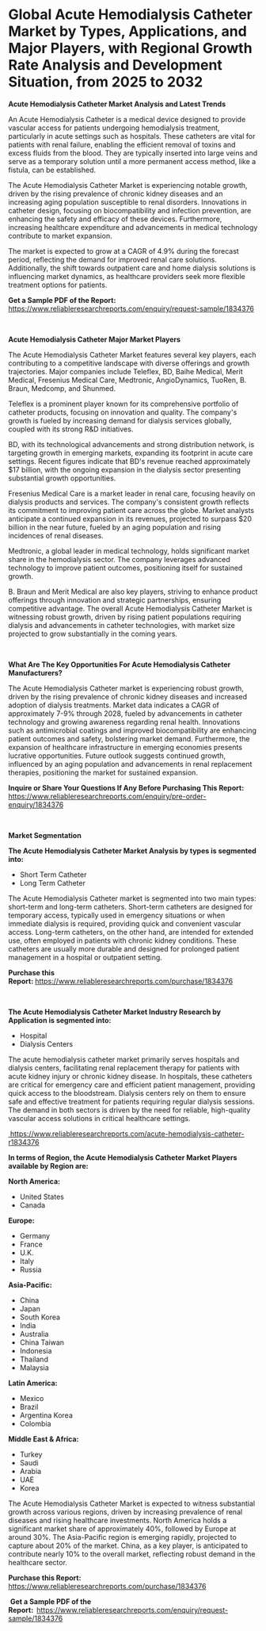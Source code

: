 <p><h1>Global Acute Hemodialysis Catheter Market by Types, Applications, and Major Players, with Regional Growth Rate Analysis and Development Situation, from 2025 to 2032</h1></p><p><strong>Acute Hemodialysis Catheter Market Analysis and Latest Trends</strong></p>
<p><p>An Acute Hemodialysis Catheter is a medical device designed to provide vascular access for patients undergoing hemodialysis treatment, particularly in acute settings such as hospitals. These catheters are vital for patients with renal failure, enabling the efficient removal of toxins and excess fluids from the blood. They are typically inserted into large veins and serve as a temporary solution until a more permanent access method, like a fistula, can be established.</p><p>The Acute Hemodialysis Catheter Market is experiencing notable growth, driven by the rising prevalence of chronic kidney diseases and an increasing aging population susceptible to renal disorders. Innovations in catheter design, focusing on biocompatibility and infection prevention, are enhancing the safety and efficacy of these devices. Furthermore, increasing healthcare expenditure and advancements in medical technology contribute to market expansion. </p><p>The market is expected to grow at a CAGR of 4.9% during the forecast period, reflecting the demand for improved renal care solutions. Additionally, the shift towards outpatient care and home dialysis solutions is influencing market dynamics, as healthcare providers seek more flexible treatment options for patients.</p></p>
<p><strong>Get a Sample PDF of the Report:&nbsp;</strong> <a href="https://www.reliableresearchreports.com/enquiry/request-sample/1834376?utm_campaign=3287&utm_medium=2&utm_source=Github&utm_content=ia&utm_term=13042025&utm_id=acute-hemodialysis-catheter">https://www.reliableresearchreports.com/enquiry/request-sample/1834376</a></p>
<p>&nbsp;</p>
<p><strong>Acute Hemodialysis Catheter Major Market Players</strong></p>
<p><p>The Acute Hemodialysis Catheter Market features several key players, each contributing to a competitive landscape with diverse offerings and growth trajectories. Major companies include Teleflex, BD, Baihe Medical, Merit Medical, Fresenius Medical Care, Medtronic, AngioDynamics, TuoRen, B. Braun, Medcomp, and Shunmed.</p><p>Teleflex is a prominent player known for its comprehensive portfolio of catheter products, focusing on innovation and quality. The company's growth is fueled by increasing demand for dialysis services globally, coupled with its strong R&D initiatives.</p><p>BD, with its technological advancements and strong distribution network, is targeting growth in emerging markets, expanding its footprint in acute care settings. Recent figures indicate that BD's revenue reached approximately $17 billion, with the ongoing expansion in the dialysis sector presenting substantial growth opportunities.</p><p>Fresenius Medical Care is a market leader in renal care, focusing heavily on dialysis products and services. The company's consistent growth reflects its commitment to improving patient care across the globe. Market analysts anticipate a continued expansion in its revenues, projected to surpass $20 billion in the near future, fueled by an aging population and rising incidences of renal diseases.</p><p>Medtronic, a global leader in medical technology, holds significant market share in the hemodialysis sector. The company leverages advanced technology to improve patient outcomes, positioning itself for sustained growth.</p><p>B. Braun and Merit Medical are also key players, striving to enhance product offerings through innovation and strategic partnerships, ensuring competitive advantage. The overall Acute Hemodialysis Catheter Market is witnessing robust growth, driven by rising patient populations requiring dialysis and advancements in catheter technologies, with market size projected to grow substantially in the coming years.</p></p>
<p>&nbsp;</p>
<p><strong>What Are The Key Opportunities For Acute Hemodialysis Catheter Manufacturers?</strong></p>
<p><p>The Acute Hemodialysis Catheter market is experiencing robust growth, driven by the rising prevalence of chronic kidney diseases and increased adoption of dialysis treatments. Market data indicates a CAGR of approximately 7-9% through 2028, fueled by advancements in catheter technology and growing awareness regarding renal health. Innovations such as antimicrobial coatings and improved biocompatibility are enhancing patient outcomes and safety, bolstering market demand. Furthermore, the expansion of healthcare infrastructure in emerging economies presents lucrative opportunities. Future outlook suggests continued growth, influenced by an aging population and advancements in renal replacement therapies, positioning the market for sustained expansion.</p></p>
<p><strong>Inquire or Share Your Questions If Any Before Purchasing This Report:</strong> <a href="https://www.reliableresearchreports.com/enquiry/pre-order-enquiry/1834376?utm_campaign=3287&utm_medium=2&utm_source=Github&utm_content=ia&utm_term=13042025&utm_id=acute-hemodialysis-catheter">https://www.reliableresearchreports.com/enquiry/pre-order-enquiry/1834376</a></p>
<p>&nbsp;</p>
<p><strong>Market Segmentation</strong></p>
<p><strong>The Acute Hemodialysis Catheter Market Analysis by types is segmented into:</strong></p>
<p><ul><li>Short Term Catheter</li><li>Long Term Catheter</li></ul></p>
<p><p>The Acute Hemodialysis Catheter market is segmented into two main types: short-term and long-term catheters. Short-term catheters are designed for temporary access, typically used in emergency situations or when immediate dialysis is required, providing quick and convenient vascular access. Long-term catheters, on the other hand, are intended for extended use, often employed in patients with chronic kidney conditions. These catheters are usually more durable and designed for prolonged patient management in a hospital or outpatient setting.</p></p>
<p><strong>Purchase this Report:&nbsp;</strong><a href="https://www.reliableresearchreports.com/purchase/1834376?utm_campaign=3287&utm_medium=2&utm_source=Github&utm_content=ia&utm_term=13042025&utm_id=acute-hemodialysis-catheter">https://www.reliableresearchreports.com/purchase/1834376</a></p>
<p>&nbsp;</p>
<p><strong>The Acute Hemodialysis Catheter Market Industry Research by Application is segmented into:</strong></p>
<p><ul><li>Hospital</li><li>Dialysis Centers</li></ul></p>
<p><p>The acute hemodialysis catheter market primarily serves hospitals and dialysis centers, facilitating renal replacement therapy for patients with acute kidney injury or chronic kidney disease. In hospitals, these catheters are critical for emergency care and efficient patient management, providing quick access to the bloodstream. Dialysis centers rely on them to ensure safe and effective treatment for patients requiring regular dialysis sessions. The demand in both sectors is driven by the need for reliable, high-quality vascular access solutions in critical healthcare settings.</p></p>
<p><a href="https://www.reliableresearchreports.com/acute-hemodialysis-catheter-r1834376?utm_campaign=3287&utm_medium=2&utm_source=Github&utm_content=ia&utm_term=13042025&utm_id=acute-hemodialysis-catheter">&nbsp;https://www.reliableresearchreports.com/acute-hemodialysis-catheter-r1834376</a></p>
<p><strong>In terms of Region, the Acute Hemodialysis Catheter Market Players available by Region are:</strong></p>
<p>
    <p> <strong> North America: </strong>
        <ul>
            <li>United States</li>
            <li>Canada</li>
        </ul>
        </p> 
    <p> <strong> Europe: </strong>
        <ul>
            <li>Germany</li>
            <li>France</li>
            <li>U.K.</li>
            <li>Italy</li>
            <li>Russia</li>
        </ul>
        </p> 
    <p> <strong> Asia-Pacific: </strong>
        <ul>
            <li>China</li>
            <li>Japan</li>
            <li>South Korea</li>
            <li>India</li>
            <li>Australia</li>
            <li>China Taiwan</li>
            <li>Indonesia</li>
            <li>Thailand</li>
            <li>Malaysia</li>
        </ul>
        </p> 
    <p> <strong> Latin America: </strong>
        <ul>
            <li>Mexico</li>
            <li>Brazil</li>
            <li>Argentina Korea</li>
            <li>Colombia</li>
        </ul>
        </p> 
    <p> <strong> Middle East & Africa: </strong>
        <ul>
            <li>Turkey</li>
            <li>Saudi</li>
            <li>Arabia</li>
            <li>UAE</li>
            <li>Korea</li>
        </ul>
    </p>
    </p>
<p><p>The Acute Hemodialysis Catheter Market is expected to witness substantial growth across various regions, driven by increasing prevalence of renal diseases and rising healthcare investments. North America holds a significant market share of approximately 40%, followed by Europe at around 30%. The Asia-Pacific region is emerging rapidly, projected to capture about 20% of the market. China, as a key player, is anticipated to contribute nearly 10% to the overall market, reflecting robust demand in the healthcare sector.</p></p>
<p><strong>Purchase this Report: </strong><a href="https://www.reliableresearchreports.com/purchase/1834376?utm_campaign=3287&utm_medium=2&utm_source=Github&utm_content=ia&utm_term=13042025&utm_id=acute-hemodialysis-catheter">https://www.reliableresearchreports.com/purchase/1834376</a></p>
<p>&nbsp;<strong>Get a Sample PDF of the Report:&nbsp;&nbsp;</strong><a href="https://www.reliableresearchreports.com/enquiry/request-sample/1834376?utm_campaign=3287&utm_medium=2&utm_source=Github&utm_content=ia&utm_term=13042025&utm_id=acute-hemodialysis-catheter">https://www.reliableresearchreports.com/enquiry/request-sample/1834376</a></p>
<p><strong></strong></p>
<p><p></p><p></p><p></p></p>